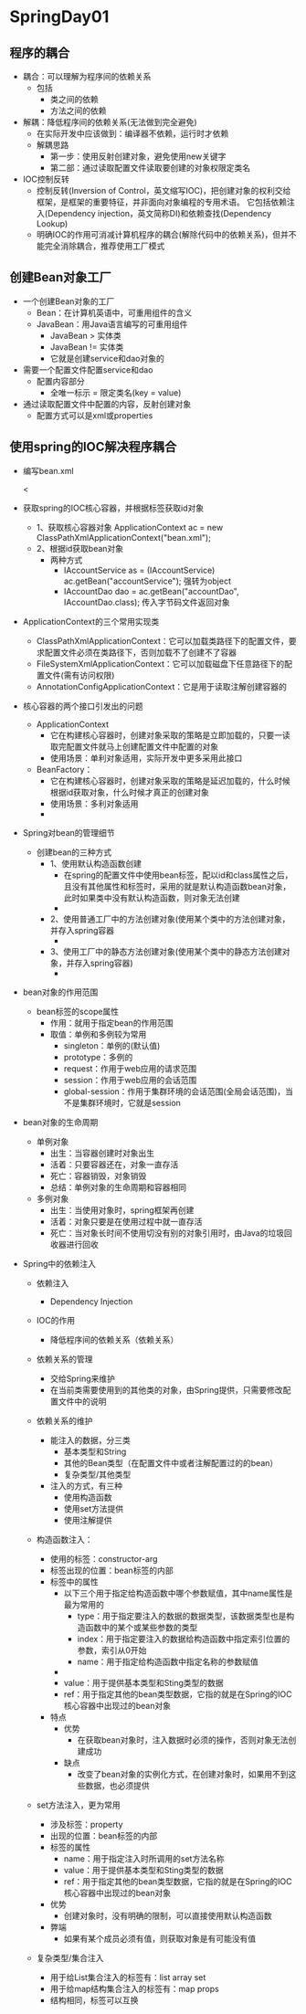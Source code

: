 # SpringDay01



## 程序的耦合
- 耦合：可以理解为程序间的依赖关系
    - 包括
        - 类之间的依赖
        - 方法之间的依赖
- 解耦：降低程序间的依赖关系(无法做到完全避免)
    - 在实际开发中应该做到：编译器不依赖，运行时才依赖
    - 解耦思路
        - 第一步：使用反射创建对象，避免使用new关键字
        - 第二部：通过读取配置文件读取要创建的对象权限定类名
- IOC控制反转
    - 控制反转(Inversion of Control，英文缩写IOC)，把创建对象的权利交给框架，是框架的重要特征，并非面向对象编程的专用术语。
    它包括依赖注入(Dependency injection，英文简称DI)和依赖查找(Dependency Lookup)
    - 明确IOC的作用可消减计算机程序的耦合(解除代码中的依赖关系)，但并不能完全消除耦合，推荐使用工厂模式

        

## 创建Bean对象工厂
- 一个创建Bean对象的工厂
    - Bean：在计算机英语中，可重用组件的含义
    - JavaBean：用Java语言编写的可重用组件
        - JavaBean > 实体类
        - JavaBean != 实体类
        - 它就是创建service和dao对象的
- 需要一个配置文件配置service和dao
    - 配置内容部分
        - 全唯一标示 = 限定类名(key = value)
- 通过读取配置文件中配置的内容，反射创建对象
    - 配置方式可以是xml或properties

## 使用spring的IOC解决程序耦合
- 编写bean.xml
    <?xml version="1.0" encoding="UTF-8"?>
    <!--把对象的创建交给Spring管理-->
    <beans xmlns="http://www.springframework.org/schema/beans"
           xmlns:xsi="http://www.w3.org/2001/XMLSchema-instance"
           xsi:schemaLocation="http://www.springframework.org/schema/beans
            http://www.springframework.org/schema/beans/spring-beans.xsd">
    <
    <bean id="accountService" class="service.impl.AccountServiceImpl1"></bean>
    <bean id="accountDao" class="dao.impl.AccountDaoImpl"></bean>
    </beans>
- 获取spring的IOC核心容器，并根据<bean>标签获取id对象
    - 1、获取核心容器对象
        ApplicationContext ac = new ClassPathXmlApplicationContext("bean.xml");
    - 2、根据id获取bean对象
        - 两种方式
            - IAccountService as = (IAccountService) ac.getBean("accountService"); 强转为object
            - IAccountDao dao = ac.getBean("accountDao", IAccountDao.class); 传入字节码文件返回对象
- ApplicationContext的三个常用实现类
    - ClassPathXmlApplicationContext：它可以加载类路径下的配置文件，要求配置文件必须在类路径下，否则加载不了创建不了容器
    - FileSystemXmlApplicationContext：它可以加载磁盘下任意路径下的配置文件(需有访问权限)
    - AnnotationConfigApplicationContext：它是用于读取注解创建容器的
- 核心容器的两个接口引发出的问题
    - ApplicationContext
        - 它在构建核心容器时，创建对象采取的策略是立即加载的，只要一读取完配置文件就马上创建配置文件中配置的对象
        - 使用场景：单利对象适用，实际开发中更多采用此接口
    - BeanFactory：
        - 它在构建核心容器时，创建对象采取的策略是延迟加载的，什么时候根据id获取对象，什么时候才真正的创建对象
        - 使用场景：多利对象适用
        - 
- Spring对bean的管理细节
    - 创建bean的三种方式
        - 1、使用默认构造函数创建
            - 在spring的配置文件中使用bean标签，配以id和class属性之后，且没有其他属性和标签时，采用的就是默认构造函数bean对象，此时如果类中没有默认构造函数，则对象无法创建
            - <bean id="accountService" class="service.impl.AccountServiceImpl1"></bean>
        - 2、使用普通工厂中的方法创建对象(使用某个类中的方法创建对象，并存入spring容器
            - <bean id="InstanceFactory" class="factory.InstanceFactory"></bean>
            <bean id="accountService" factory-bean="InstanceFactory" factory-method="getAccountService"></bean>
        - 3、使用工厂中的静态方法创建对象(使用某个类中的静态方法创建对象，并存入spring容器)
            - <bean id="accountService" class="factory.StaticFactory" factory-method="getAccountService"></bean>
            
- bean对象的作用范围
    - bean标签的scope属性
        - 作用：就用于指定bean的作用范围
        - 取值：单例和多例较为常用
            - singleton：单例的(默认值)
            - prototype：多例的
            - request：作用于web应用的请求范围
            - session：作用于web应用的会话范围
            - global-session：作用于集群环境的会话范围(全局会话范围)，当不是集群环境时，它就是session
            
- bean对象的生命周期
    - 单例对象
        - 出生：当容器创建时对象出生
        - 活着：只要容器还在，对象一直存活
        - 死亡：容器销毁，对象销毁
        - 总结：单例对象的生命周期和容器相同
    - 多例对象
        - 出生：当使用对象时，spring框架再创建
        - 活着：对象只要是在使用过程中就一直存活
        - 死亡：当对象长时间不使用切没有别的对象引用时，由Java的垃圾回收器进行回收
        
- Spring中的依赖注入
    - 依赖注入
        - Dependency Injection
    - IOC的作用
        - 降低程序间的依赖关系（依赖关系）
    - 依赖关系的管理
        - 交给Spring来维护
        - 在当前类需要使用到的其他类的对象，由Spring提供，只需要修改配置文件中的说明
    - 依赖关系的维护
        - 能注入的数据，分三类
            - 基本类型和String
            - 其他的Bean类型（在配置文件中或者注解配置过的的bean）
            - 复杂类型/其他类型
        - 注入的方式，有三种
            - 使用构造函数
            - 使用set方法提供
            - 使用注解提供
            
    - 构造函数注入：
        - 使用的标签：constructor-arg
        - 标签出现的位置：bean标签的内部
        - 标签中的属性
            - 以下三个用于指定给构造函数中哪个参数赋值，其中name属性是最为常用的
                - type：用于指定要注入的数据的数据类型，该数据类型也是构造函数中的某个或某些参数的类型
                - index：用于指定要注入的数据给构造函数中指定索引位置的参数，索引从0开始
                - name：用于指定给构造函数中指定名称的参数赋值
            -
            - value：用于提供基本类型和Sting类型的数据
            - ref：用于指定其他的bean类型数据，它指的就是在Spring的IOC核心容器中出现过的bean对象
        - 特点
            - 优势
                - 在获取bean对象时，注入数据时必须的操作，否则对象无法创建成功
            - 缺点
                - 改变了bean对象的实例化方式，在创建对象时，如果用不到这些数据，也必须提供
    - set方法注入，更为常用
        - 涉及标签：property
        - 出现的位置：bean标签的内部
        - 标签的属性
            - name：用于指定注入时所调用的set方法名称
            - value：用于提供基本类型和Sting类型的数据
            - ref：用于指定其他的bean类型数据，它指的就是在Spring的IOC核心容器中出现过的bean对象
        - 优势
            - 创建对象时，没有明确的限制，可以直接使用默认构造函数
        - 弊端
            - 如果有某个成员必须有值，则获取对象是有可能没有值
    - 复杂类型/集合注入
        - 用于给List集合注入的标签有：list array set
        - 用于给map结构集合注入的标签有：map props
        - 结构相同，标签可以互换